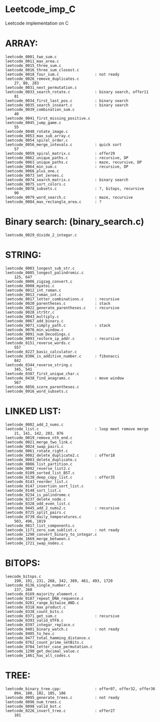 # Leetcode_imp_C
Leetcode implementation on C

# ARRAY:

	leetcode_0001_two_sum.c
	leetcode_0011_max_area.c
	leetcode_0015_three_sum.c
	leetcode_0016_three_sum_closest.c
	leetcode_0018_four_sum.c				: not ready
	leetcode_0026_remove_duplicates.c
		27, 80, 283
	leetcode_0031_next_permutation.c
	leetcode_0033_search_rotate.c			: binary search, offer11
		81
	leetcode_0034_first_last_pos.c			: binary search 
	leetcode_0035_search_inseart.c			: binary search
	leetcode_0039_combination_sum.c
		40
	leetcode_0041_first_missing_positive.c
	leetcode_0045_jump_game.c
		55
	leetcode_0048_rotate_image.c
	leetcode_0053_max_sub_array.c
	leetcode_0054_spiral_order.c
	leetcode_0056_merge_intevals.c			: quick sort
		57
	leetcode_0059_spiral_matrix.c			: offer29
	leetcode_0062_unique_paths.c			: recursive, DP
	leetcode_0063_unique_paths.c			: maze, recursive, DP
	leetcode_0064_min_sum.c					: recursive, DP
	leetcode_0066_plus_one.c
	leetcode_0073_set_zeroes.c
	leetcode_0074_search_matrix.c			: binary search
	leetcode_0075_sort_colors.c	
	leetcode_0078_subsets.c					: ?, bitops, recursive
		90
	leetcode_0079_word_search.c				: maze, recursive
	leetcode_0084_max_rectangle_area.c		: ?

# Binary search: (binary_search.c)

	leetcode_0029_divide_2_integar.c 

# STRING:

	leetcode_0003_longest_sub_str.c
	leetcode_0005_longest_palindromic.c
		125, 647
	leetcode_0006_zigzag_convert.c
	leetcode_0008_myatoi.c
	leetcode_0012_int_roman.c
	leetcode_0013_roman_int.c
	leetcode_0017_letter_combinations.c		: recursive
	leetcode_0020_parentheses.c				: stack       
	leetcode_0022_generate_parentheses.c	: recursive
	leetcode_0028_strStr.c
	leetcode_0043_multiply.c
	leetcode_0067_add_binary.c
	leetcode_0071_simply_path.c				: stack
	leetcode_0076_min_window.c
	leetcode_0091_num_Decodings.c
	leetcode_0093_restore_ip_addr.c			: recursive
	leetcode_0151_reverse_words.c
		557
	leetcode_0227_basic_calculator.c
	leetcode_0306_is_additive_number.c		: fibonacci
		842	
	leetcode_0344_reverse_string.c
		345, 541
	leetcode_0387_first_unique_char.c
	leetcode_0438_find_anagrams.c			: move window
		567
	leetcode_0856_score_parentheses.c
	leetcode_0916_word_subsets.c

# LINKED LIST:

	leetcode_0002_add_2_nums.c
	leetcode_list.c							: loop meet remove merge
		21, 141, 142, 203, 876
	leetcode_0019_remove_nth_end.c
	leetcode_0021_merge_two_link.c   
	leetcode_0024_swap_pairs.c     
	leetcode_0061_rotate_right.c
	leetcode_0082_delete_duplicate2.c		: offer18
	leetcode_0083_delete_duplicate.c
	leetcode_0086_list_partition.c
	leetcode_0092_reverse_list2.c
	leetcode_0109_sorted_list_BST.c
	leetcode_0138_deep_copy_list.c			: offer35
	leetcode_0143_reorder_list.c
	leetcode_0147_insertion_sort_list.c
	leetcode_0148_sort_list.c
	leetcode_0234_is_palindrome.c
	leetcode_0237_delete_node.c
	leetcode_0328_odd_even_list.c
	leetcode_0445_add_2_nums2.c				: recursive
	leetcode_0725_split_pairs.c
	leetcode_0739_daily_temperatures.c
		503, 496, 1019 
	leetcode_0817_list_components.c
	leetcode_1171_zero_sum_sublist.c		: not ready
	leetcode_1290_convert_binary_to_integar.c
	leetcode_1669_merge_between.c
	leetcode_1721_swap_nodes.c

# BITOPS:

	leecode_bitops.c
		190, 191, 231, 268, 342, 389, 461, 493, 1720 
	leetcode_0136_single_number.c
		137, 260
	leetcode_0169_majority_element.c
	leetcode_0187_repeat_DNA_requence.c
	leetcode_0201_range_bitwise_AND.c
	leetcode_0318_max_product.c
	leetcode_0338_count_bits.c
	leetcode_0371_get_sum.c					: recursive
	leetcode_0393_valid_UTF8.c
	leetcode_0397_integar_replace.c
	leetcode_0401_binary_watch.c			: not ready
	leetcode_0405_to_hex.c
	leetcode_0477_total_hamming_distance.c
	leetcode_0762_count_prime_setBits.c
	leetcode_0784_letter_case_permutation.c
	leetcode_1290_get_decimal_value.c
	leetcode_1461_has_all_codes.c

# TREE:

	leetcode_binary_tree.cpp:				: offer07, offer32, offer36
		094, 100, 102, 105, 106
	leetcode_0095_generate_trees.c			: not ready
	leetcode_0096_num_trees.c
	leetcode_0098_valid_bst.c
	leetcode_0226_invert_tree.c				: offer27
		101	
